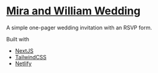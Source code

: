# [Mira and William Wedding](https://williamandmira.emilio.co.za)

A simple one-pager wedding invitation with an RSVP form.

Built with

- [NextJS](https://nextjs.org/)
- [TailwindCSS](https://tailwindcss.com/)
- [Netlify](https://www.netlify.com/)
